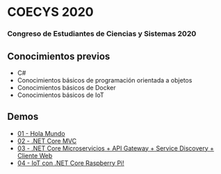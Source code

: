 # COECYS 2020
### Congreso de Estudiantes de Ciencias y Sistemas 2020

## **Conocimientos previos**  
* C#
* Conocimientos básicos de programación orientada a objetos
* Conocimientos básicos de Docker
* Conocimientos básicos de IoT

## **Demos**  
* [01 - Hola Mundo](demo1)
* [02 - .NET Core MVC](demo2)
* [03 - .NET Core Microservicios + API Gateway + Service Discovery + Cliente Web](demo3)
* [04 - IoT con .NET Core Raspberry Pi!](demo4)